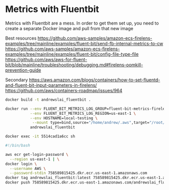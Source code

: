 # Metrics with Fluentbit

Metrics with Fluentbit are a mess. In order to get them set up, you need to create a separate Docker image and pull from that new image

Best resources
https://github.com/aws-samples/amazon-ecs-firelens-examples/tree/mainline/examples/fluent-bit/send-fb-internal-metrics-to-cw
https://github.com/aws-samples/amazon-ecs-firelens-examples/tree/mainline/examples/fluent-bit/config-file-type-file
https://github.com/aws/aws-for-fluent-bit/blob/mainline/troubleshooting/debugging.md#firelens-oomkill-prevention-guide

Secondary
https://aws.amazon.com/blogs/containers/how-to-set-fluentd-and-fluent-bit-input-parameters-in-firelens/
https://github.com/aws/containers-roadmap/issues/964

``` sh
docker build -t andrewslai_fluentbit .
```

``` sh
docker run --env FLUENT_BIT_METRICS_LOG_GROUP=fluent-bit-metrics-firelens-example-parsed \
           --env FLUENT_BIT_METRICS_LOG_REGION=us-east-1 \
           --env HOSTNAME=local-testing \
            --mount type=bind,source="/home/andrew/.aws",target="/root/.aws" \
           andrewslai_fluentbit
```

``` sh
docker exec -it 5514cad1a6cc sh

```


```sh
#!/bin/bash

aws ecr get-login-password \
  --region us-east-1 | \
docker login \
  --username AWS \
  --password-stdin 758589815425.dkr.ecr.us-east-1.amazonaws.com
docker tag andrewslai_fluentbit:latest 758589815425.dkr.ecr.us-east-1.amazonaws.com/andrewslai_fluentbit_ecr
docker push 758589815425.dkr.ecr.us-east-1.amazonaws.com/andrewslai_fluentbit_ecr

```
